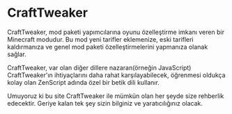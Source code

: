 # CraftTweaker

CraftTweaker, mod paketi yapımcılarına oyunu özelleştirme imkanı veren bir Minecraft modudur. Bu mod yeni tarifler eklemenize, eski tarifleri kaldırmanıza ve genel mod paketi özelleştirmelerini yapmanıza olanak sağlar.

CraftTweaker, var olan diğer dillere nazaran(örneğin JavaScript) CraftTweaker'ın ihtiyaçlarını daha rahat karşılayabilecek, öğrenmesi oldukça kolay olan ZenScript adında özel bir betik dili kullanır.

Umuyoruz ki bu site CraftTweaker ile mümkün olan her şeyde size rehberlik edecektir. Geriye kalan tek şey sizin bilginiz ve yaratıcılığınız olacak.